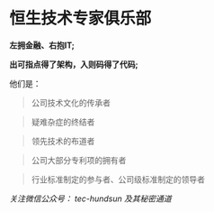 恒生技术专家俱乐部
==================

**左拥金融、右抱IT;**

**出可指点得了架构，入则码得了代码;**

他们是：

>公司技术文化的传承者

>疑难杂症的终结者

>领先技术的布道者

>公司大部分专利项的拥有者

>行业标准制定的参与者、公司级标准制定的领导者


*关注微信公众号： tec-hundsun  及其秘密通道*


